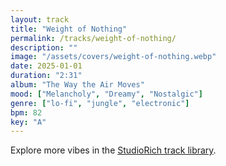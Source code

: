 ```yaml
---
layout: track
title: "Weight of Nothing"
permalink: /tracks/weight-of-nothing/
description: ""
image: "/assets/covers/weight-of-nothing.webp"
date: 2025-01-01
duration: "2:31"
album: "The Way the Air Moves"
mood: ["Melancholy", "Dreamy", "Nostalgic"]
genre: ["lo-fi", "jungle", "electronic"]
bpm: 82
key: "A"
---
```


Explore more vibes in the [StudioRich track library](/tracks/).
